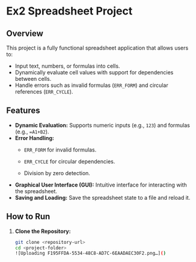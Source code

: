 # Ex2 Spreadsheet Project

## Overview
This project is a fully functional spreadsheet application that allows users to:
- Input text, numbers, or formulas into cells.
- Dynamically evaluate cell values with support for dependencies between cells.
- Handle errors such as invalid formulas (`ERR_FORM`) and circular references (`ERR_CYCLE`).

## Features
- **Dynamic Evaluation:** Supports numeric inputs (e.g., `123`) and formulas (e.g., `=A1+B2`).
- **Error Handling:**
  - `ERR_FORM` for invalid formulas.
  - `ERR_CYCLE` for circular dependencies.

  - Division by zero detection.
- **Graphical User Interface (GUI):** Intuitive interface for interacting with the spreadsheet.
- **Saving and Loading:** Save the spreadsheet state to a file and reload it.

## How to Run

1. **Clone the Repository:**
   ```bash
   git clone <repository-url>
   cd <project-folder>
   ![Uploading F195FFDA-5534-48C8-AD7C-6EAADAEC30F2.png…]()



    
   
